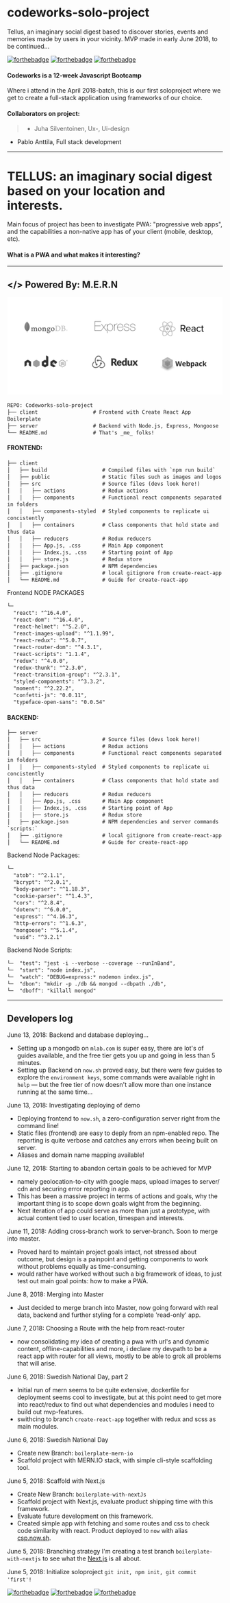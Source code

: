 
# codeworks-solo-project
Tellus, an imaginary social digest based to discover stories, events and memories made by users in your vicinity. MVP made in early June 2018, to be continued...

[![forthebadge](https://forthebadge.com/images/badges/made-with-javascript.svg)](https://forthebadge.com)
[![forthebadge](https://forthebadge.com/images/badges/built-with-love.svg)](https://forthebadge.com)
[![forthebadge](https://forthebadge.com/images/badges/contains-technical-debt.svg)](https://forthebadge.com)


#### Codeworks is a 12-week Javascript Bootcamp
Where i attend in the April 2018-batch, this is our first soloproject where we get to create a full-stack application using frameworks of our choice.

 #### Collaborators on project:
> - Juha Silventoinen, Ux-, Ui-design
- Pablo Anttila, Full stack development

---

# TELLUS: an imaginary social digest based on your location and interests.
Main focus of project has been to investigate PWA: "progressive web apps", and the capabilities a non-native app has of your client (mobile, desktop, etc).

#### What is a PWA and what makes it interesting?


---
## </> Powered By: M.E.R.N
![picture alt](https://github.com/papplo/codeworks-solo-project/raw/master/mern-stack.png "Powered by Mern")

    REPO: Codeworks-solo-project
    ├── client                  # Frontend with Create React App Boilerplate
    ├── server                  # Backend with Node.js, Express, Mongoose
    └── README.md               # That's _me_ folks!

#### FRONTEND:

    ├── client
    │   ├── build                  # Compiled files with `npm run build`
    │   ├── public                 # Static files such as images and logos
    │   ├── src                    # Source files (devs look here!)
    │   │   ├── actions            # Redux actions
    │   │   ├── components         # Functional react components separated in folders
    │   │   ├── components-styled  # Styled components to replicate ui concistently
    │   │   ├── containers         # Class components that hold state and thus data
    │   │   ├── reducers           # Redux reducers
    │   │   ├── App.js, .css       # Main App component
    │   │   ├── Index.js, .css     # Starting point of App
    │   │   ├── store.js           # Redux store
    │   ├── package.json           # NPM dependencies
    │   ├── .gitignore             # local gitignore from create-react-app
    │   └── README.md              # Guide for create-react-app

Frontend NODE PACKAGES
```
└─
  "react": "^16.4.0",
  "react-dom": "^16.4.0",
  "react-helmet": "^5.2.0",
  "react-images-upload": "^1.1.99",
  "react-redux": "^5.0.7",
  "react-router-dom": "^4.3.1",
  "react-scripts": "1.1.4",
  "redux": "^4.0.0",
  "redux-thunk": "^2.3.0",
  "react-transition-group": "^2.3.1",
  "styled-components": "^3.3.2",
  "moment": "^2.22.2",
  "confetti-js": "0.0.11",
  "typeface-open-sans": "0.0.54"
  ```

#### BACKEND:

    ├── server
    │   ├── src                    # Source files (devs look here!)
    │   │   ├── actions            # Redux actions
    │   │   ├── components         # Functional react components separated in folders
    │   │   ├── components-styled  # Styled components to replicate ui concistently
    │   │   ├── containers         # Class components that hold state and thus data
    │   │   ├── reducers           # Redux reducers
    │   │   ├── App.js, .css       # Main App component
    │   │   ├── Index.js, .css     # Starting point of App
    │   │   ├── store.js           # Redux store
    │   ├── package.json           # NPM dependencies and server commands `scripts:`
    │   ├── .gitignore             # local gitignore from create-react-app
    │   └── README.md              # Guide for create-react-app

Backend Node Packages:
```
└─
  "atob": "^2.1.1",
  "bcrypt": "^2.0.1",
  "body-parser": "^1.18.3",
  "cookie-parser": "^1.4.3",
  "cors": "^2.8.4",
  "dotenv": "^6.0.0",
  "express": "^4.16.3",
  "http-errors": "^1.6.3",
  "mongoose": "^5.1.4",
  "uuid": "^3.2.1"
```

Backend Node Scripts:
```
└─  "test": "jest -i --verbose --coverage --runInBand",
└─  "start": "node index.js",
└─  "watch": "DEBUG=express:* nodemon index.js",
└─  "dbon": "mkdir -p ./db && mongod --dbpath ./db",
└─  "dboff": "killall mongod"
```
___

## Developers log

June 13, 2018: Backend and database deploying...
- Setting up a mongodb on `mlab.com` is super easy, there are lot's of guides available, and the free tier gets you up and going in less than 5 minutes.
- Setting up Backend on `now.sh` proved easy, but there were few guides to explore the `environment keys`, some commands were available right in `help` — but the free tier of now doesn't allow more than one instance running at the same time...

June 13, 2018: Investigating deploying of demo
- Deploying frontend to `now.sh`, a zero-configuration server right from the command line!
- Static files (frontend) are easy to deply from an npm-enabled repo. The reporting is quite verbose and catches any errors when beeing built on server.
- Aliases and domain name mapping available!

June 12, 2018: Starting to abandon certain goals to be achieved for MVP
- namely geolocation-to-city with google maps, upload images to server/ cdn and securing error reporting in app.
- This has been a massive project in terms of actions and goals, why the important thing is to scope down goals wight from the beginning.
- Next iteration of app could serve as more than just a prototype, with actual content tied to user location, timespan and interests.

June 11, 2018: Adding cross-branch work to server-branch. Soon to merge into master.
 - Proved hard to maintain project goals intact, not stressed about outcome, but design is a painpoint and getting components to work without problems equally as time-consuming.
 - would rather have worked without such a big framework of ideas, to just test out main goal points: how to make a PWA.

June 8, 2018: Merging into Master
- Just decided to merge branch into Master, now going forward with real data, backend and further styling for a complete 'read-only' app.

June 7, 2018: Choosing a Route with the help from react-router
- now consolidating my idea of creating a pwa with url's and dynamic content, offline-capabilities and more, i declare my devpath to be a react app with router for all views, mostly to be able to grok all problems that will arise.

June 6, 2018: Swedish National Day, part 2
- Initial run of mern seems to be quite extensive, dockerfile for deployment seems cool to investigate, but at this point need to get more into react/redux to find out what dependencies and modules i need to build out mvp-features.
- swithcing to branch ```create-react-app``` together with redux and scss as main modules.

June 6, 2018: Swedish National Day
- Create new Branch: ```boilerplate-mern-io```
- Scaffold project with MERN.IO stack, with simple cli-style scaffolding tool.

June 5, 2018: Scaffold with Next.js
- Create New Branch: ```boilerplate-with-nextJs```
- Scaffold project with Next.js, evaluate product shipping time with this framework.
- Evaluate future development on this framework.
- Created simple app with fetching and some routes and css to check code similarity with react. Product deployed to ```now``` with alias [csp.now.sh](https://csp.now.sh).

June 5, 2018: Branching strategy
I'm creating a test branch ```boilerplate-with-nextjs``` to see what the [Next.js](https://nextjs.org/learn) is all about.

June 5, 2018: Initialize soloproject
```git init, npm init, git commit 'first'!```

[![forthebadge](https://forthebadge.com/images/badges/uses-badges.svg)](https://forthebadge.com)
[![forthebadge](https://forthebadge.com/images/badges/uses-git.svg)](https://forthebadge.com)
[![forthebadge](https://forthebadge.com/images/badges/uses-css.svg)](https://forthebadge.com)
